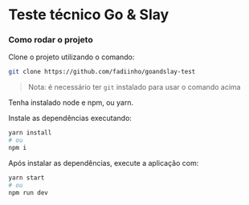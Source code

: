 # Teste técnico Go & Slay

### Como rodar o projeto

Clone o projeto utilizando o comando:

```bash
git clone https://github.com/fadiinho/goandslay-test
```

> Nota: é necessário ter `git` instalado para usar o comando acima

Tenha instalado node e npm, ou yarn.

Instale as dependências executando:

```bash
yarn install
# ou
npm i
```

Após instalar as dependências, execute a aplicação com:

```bash
yarn start
# ou
npm run dev
```
